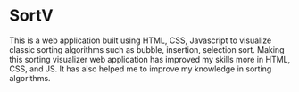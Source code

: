 # SortV

This is a web application built using HTML, CSS, Javascript to visualize classic sorting algorithms such as bubble, insertion, selection sort.
Making this sorting visualizer web application has improved my skills more in HTML, CSS, and JS. It has also helped me to improve my knowledge in sorting algorithms.

